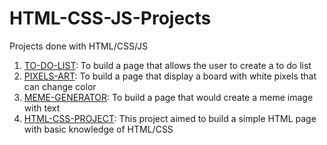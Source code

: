 # HTML-CSS-JS-Projects
Projects done with HTML/CSS/JS
<ol>
  <li><a href='https://github.com/lcdlima/HTML-CSS-JS-Projects/tree/master/TO-DO-LIST'>TO-DO-LIST</a>: To build a page that allows the user to create a to do list</li>
  <li><a href='https://github.com/lcdlima/HTML-CSS-JS-Projects/tree/master/PIXELS-ART'>PIXELS-ART</a>: To build a page that display a board with white pixels that can change color</li>
  <li><a href='https://github.com/lcdlima/HTML-CSS-JS-Projects/tree/master/MEME-GENERATOR'>MEME-GENERATOR</a>: To build a page that would create a meme image with text</li>
  <li><a href='https://github.com/lcdlima/HTML-CSS-JS-Projects/tree/master/HTML-CSS-PROJECT'>HTML-CSS-PROJECT</a>: This project aimed to build a simple HTML page with basic knowledge of HTML/CSS</li>
</ol>
